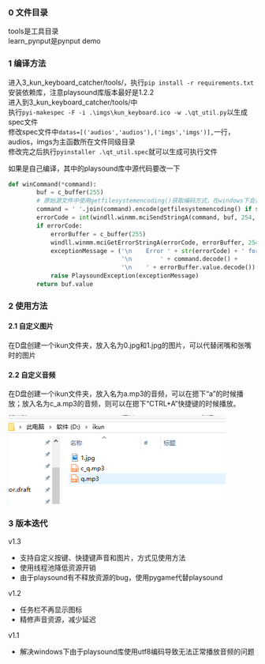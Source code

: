 ### 0 文件目录
tools是工具目录  
learn_pynput是pynput demo  

### 1 编译方法  
进入3_kun_keyboard_catcher/tools/，执行`pip install -r requirements.txt`安装依赖库，注意playsound库版本最好是1.2.2  
进入到3_kun_keyboard_catcher/tools/中  
执行`pyi-makespec -F -i .\imgs\kun_keyboard.ico -w .\qt_util.py`以生成spec文件  
修改spec文件中`datas=[('audios','audios'),('imgs','imgs')],`一行，audios，imgs为主函数所在文件同级目录  
修改完之后执行`pyinstaller .\qt_util.spec`就可以生成可执行文件  

如果是自己编译，其中的playsound库中源代码要改一下
```python
def winCommand(*command):
        buf = c_buffer(255)
        # 原始源文件中使用getfilesystemencoding()获取编码方式，在windows下会返回utf，实际上windows要使用gbk，因此下面这行改成我这里的样子
        command = ' '.join(command).encode(getfilesystemencoding() if sys.platform != "win32" else "gbk")
        errorCode = int(windll.winmm.mciSendStringA(command, buf, 254, 0))
        if errorCode:
            errorBuffer = c_buffer(255)
            windll.winmm.mciGetErrorStringA(errorCode, errorBuffer, 254)
            exceptionMessage = ('\n    Error ' + str(errorCode) + ' for command:'
                                '\n        ' + command.decode() +
                                '\n    ' + errorBuffer.value.decode())
            raise PlaysoundException(exceptionMessage)
        return buf.value
```

### 2 使用方法
#### 2.1 自定义图片
在D盘创建一个ikun文件夹，放入名为0.jpg和1.jpg的图片，可以代替闭嘴和张嘴时的图片  
#### 2.2 自定义音频
在D盘创建一个ikun文件夹，放入名为a.mp3的音频，可以在摁下“a”的时候播放；放入名为c_a.mp3的音频，则可以在摁下“CTRL+A”快捷键的时候播放。  

![image](./img/auto_resource_demo.png)  

### 3 版本迭代

v1.3
 - 支持自定义按键、快捷键声音和图片，方式见使用方法
 - 使用线程池降低资源开销
 - 由于playsound有不释放资源的bug，使用pygame代替playsound

v1.2
 - 任务栏不再显示图标
 - 精修声音资源，减少延迟

v1.1  
 - 解决windows下由于playsound库使用utf8编码导致无法正常播放音频的问题  


